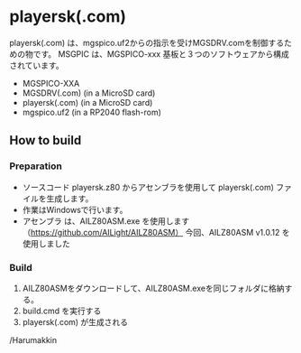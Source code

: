 # playersk(.com)
playersk(.com) は、mgspico.uf2からの指示を受けMGSDRV.comを制御するための物です。
MSGPIC は、MGSPICO-xxx 基板と３つのソフトウェアから構成されています。
- MGSPICO-XXA
- MGSDRV(.com) (in a MicroSD card)
- playersk(.com) (in a MicroSD card)
- mgspico.uf2 (in a RP2040 flash-rom)

## How to build
### Preparation
- ソースコード playersk.z80 からアセンブラを使用して playersk(.com) ファイルを生成します。
- 作業はWindowsで行います。
- アセンブラ は、AILZ80ASM.exe を使用します（https://github.com/AILight/AILZ80ASM）
今回、AILZ80ASM v1.0.12 を使用しました

### Build 
1. AILZ80ASMをダウンロードして、AILZ80ASM.exeを同じフォルダに格納する。
2. build.cmd を実行する
3. playersk(.com) が生成される

/Harumakkin
